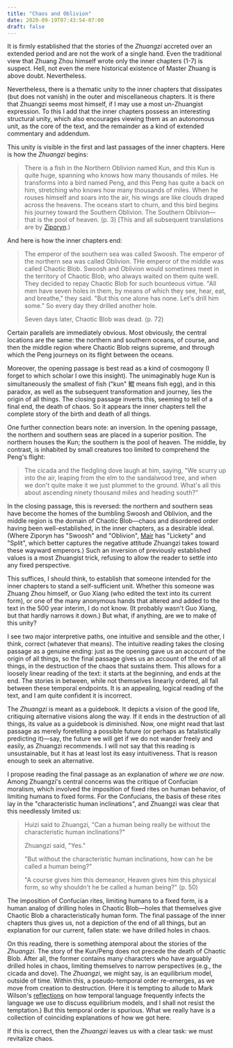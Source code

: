 ```yaml
---
title: "Chaos and Oblivion"
date: 2020-09-19T07:43:54-07:00
draft: false
---
```


It is firmly established that the stories of the *Zhuangzi* accreted over an extended period and are not the work of a single hand. Even the traditional view  that Zhuang Zhou himself wrote only the inner chapters (1-7) is suspect. Hell, not even the mere historical existence of Master Zhuang is above doubt. Nevertheless.

Nevertheless, there is a thematic unity to the inner chapters that dissipates (but does not vanish) in the outer and miscellaneous chapters. It is there that Zhuangzi seems most himself, if I may use a most un-Zhuangist expression. To this I add that the inner chapters possess an interesting structural unity, which also encourages viewing them as an autonomous unit, as the core of the text, and the remainder as a kind of extended commentary and addendum.

This unity is visible in the first and last passages of the inner chapters. Here is how the *Zhuangzi* begins:

> There is a fish in the Northern Oblivion named Kun, and this Kun is quite huge, spanning who knows how many thousands of miles. He transforms into a bird named Peng, and this Peng has quite a back on him, stretching who knows how many thousands of miles. When he rouses himself and soars into the air, his wings are like clouds draped across the heavens. The oceans start to churn, and this bird begins his journey toward the Southern Oblivion. The Southern Oblivion—that is the pool of heaven. (p. 3) [This and all subsequent translations are by [Ziporyn](https://www.hackettpublishing.com/zhuangzi-the-complete-writings-4350).)

And here is how the inner chapters end:

> The emperor of the southern sea was called Swoosh. The emperor of the northern sea was called Oblivion. THe emperor of the middle was called Chaotic Blob. Swoosh and Oblivion would sometimes meet in the territory of Chaotic Blob, who always waited on them quite well. They decided to repay Chaotic Blob for such bounteous virtue. "All men have seven holes in them, by means of which they see, hear, eat, and breathe," they said. "But this one alone has none. Let's drill him some." So every day they drilled another hole.
> 
> Seven days later, Chaotic Blob was dead. (p. 72)

Certain parallels are immediately obvious. Most obviously, the central locations are the same: the northern and southern oceans, of course, and then the middle region where Chaotic Blob reigns supreme, and through which the Peng journeys on its flight between the oceans. 

Moreover, the opening passage is best read as a kind of cosmogony (I forget to which scholar I owe this insight). The unimaginably huge Kun is simultaneously the smallest of fish ("kun" 鯤 means fish egg), and in this paradox, as well as the subsequent transformation and journey, lies the origin of all things. The closing passage inverts this, seeming to tell of a final end, the death of chaos. So it appears the inner chapters tell the complete story of the birth and death of all things.

One further connection bears note: an inversion. In the opening passage, the northern and southern seas are placed in a superior position. The northern houses the Kun; the southern is the pool of heaven. The middle, by contrast, is inhabited by small creatures too limited to comprehend the Peng's flight:

> The cicada and the fledgling dove laugh at him, saying, "We scurry up into the air, leaping from the elm to the sandalwood tree, and when we don't quite make it we just plummet to the ground. What's all this about ascending ninety thousand miles and heading south?"

In the closing passage, this is reversed: the northern and southern seas have become the homes of the bumbling Swoosh and Oblivion, and the middle region is the domain of Chaotic Blob—chaos and disordered order having been well-established, in the inner chapters, as a desirable ideal. (Where Ziporyn has "Swoosh" and "Oblivion", [Mair](https://uhpress.hawaii.edu/title/wandering-on-the-way-early-taoist-tales-and-parables-of-chuang-tzu/) has "Lickety" and "Split", which better captures the negative attitude Zhuangzi takes toward these wayward emperors.) Such an inversion of previously established values is a most Zhuangist trick, refusing to allow the reader to settle into any fixed perspective.

This suffices, I should think, to establish that someone intended for the inner chapters to stand a self-sufficient unit. Whether this someone was Zhuang Zhou himself, or Guo Xiang (who edited the text into its current form), or one of the many anonymous hands that altered and added to the text in the 500 year interim, I do not know. (It probably wasn't Guo Xiang, but that hardly narrows it down.) But what, if anything, are we to make of this unity?

I see two major interpretive paths, one intuitive and sensible and the other, I think, correct (whatever that means). The intuitive reading takes the closing passage as a genuine ending: just as the opening gave us an account of the origin of all things, so the final passage gives us an account of the end of all things, in the destruction of the chaos that sustains them. This allows for a loosely linear reading of the text: it starts at the beginning, and ends at the end. The stories in between, while not themselves linearly ordered, all fall between these temporal endpoints. It is an appealing, logical reading of the text, and I am quite confident it is incorrect.

The *Zhuangzi* is meant as a guidebook. It depicts a vision of the good life, critiquing alternative visions along the way. If it ends in the destruction of all things, its value as a guidebook is diminished. Now, one might read that last passage as merely foretelling a possible future (or perhaps as fatalistically predicting it)—say, the future we will get if we do not wander freely and easily, as Zhuangzi recommends. I will not say that this reading is unsustainable, but it has at least lost its easy intuitiveness. That is reason enough to seek an alternative.

I propose reading the final passage as an explanation of *where we are now*. Among Zhuangzi's central concerns was the critique of Confucian moralism, which involved the imposition of fixed rites on human behavior, of limiting humans to fixed forms. For the Confucians, the basis of these rites lay in the "characteristic human inclinations", and Zhuangzi was clear that this needlessly limited us:

> Huizi said to Zhuangzi, "Can a human being really be without the characteristic human inclinations?"
> 
> Zhuangzi said, "Yes."
> 
> "But without the characteristic human inclinations, how can he be called a human being?"
> 
> "A course gives him this demeanor, Heaven gives him this physical form, so why shouldn't he be called a human being?" (p. 50)

The imposition of Confucian rites, limiting humans to a fixed form, is a human analog of drilling holes in Chaotic Blob—holes that themselves give Chaotic Blob a characteristically human form. The final passage of the inner chapters thus gives us, not a depiction of the end of all things, but an explanation for our current, fallen state: we have drilled holes in chaos.

On this reading, there is something atemporal about the stories of the *Zhuangzi*. The story of the Kun/Peng does not precede the death of Chaotic Blob. After all, the former contains many characters who have arguably drilled holes in chaos, limiting themselves to narrow perspectives (e.g., the cicada and dove). The *Zhuangzi*, we might say, is an equilibrium model, outside of time. Within this, a pseudo-temporal order re-emerges, as we move from creation to destruction. (Here it is tempting to allude to Mark Wilson's [reflections](https://global.oup.com/academic/product/physics-avoidance-9780198803478) on how temporal language frequently infects the language we use to discuss equilibrium models, and I shall not resist the temptation.) But this temporal order is spurious. What we really have is a collection of coinciding explanations of how we got here.

If this is correct, then the *Zhuangzi* leaves us with a clear task: we must revitalize chaos.
